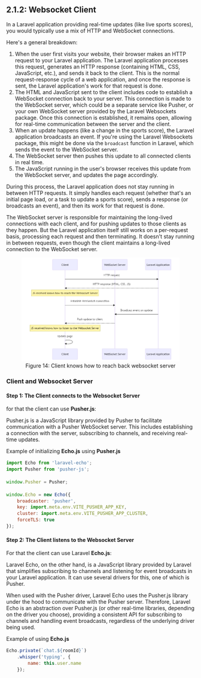 ## 2.1.2: Websocket Client

In a Laravel application providing real-time updates (like live sports scores), you would typically use a mix of HTTP and WebSocket connections.

Here's a general breakdown:

1. When the user first visits your website, their browser makes an HTTP request to your Laravel application. The Laravel application processes this request, generates an HTTP response (containing HTML, CSS, JavaScript, etc.), and sends it back to the client. This is the normal request-response cycle of a web application, and once the response is sent, the Laravel application's work for that request is done.
2. The HTML and JavaScript sent to the client includes code to establish a WebSocket connection back to your server. This connection is made to the WebSocket server, which could be a separate service like Pusher, or your own WebSocket server provided by the Laravel Websockets package. Once this connection is established, it remains open, allowing for real-time communication between the server and the client.
3. When an update happens (like a change in the sports score), the Laravel application broadcasts an event. If you're using the Laravel Websockets package, this might be done via the `broadcast` function in Laravel, which sends the event to the WebSocket server.
4. The WebSocket server then pushes this update to all connected clients in real time.
5. The JavaScript running in the user's browser receives this update from the WebSocket server, and updates the page accordingly.

During this process, the Laravel application does not stay running in between HTTP requests. It simply handles each request (whether that's an initial page load, or a task to update a sports score), sends a response (or broadcasts an event), and then its work for that request is done.

The WebSocket server is responsible for maintaining the long-lived connections with each client, and for pushing updates to those clients as they happen. But the Laravel application itself still works on a per-request basis, processing each request and then terminating. It doesn't stay running in between requests, even though the client maintains a long-lived connection to the WebSocket server.

<figure>
  <img src="img_10.png" alt="Client knows how to reach back websocket server">
  <figcaption style="text-align: center;">Figure 14: Client knows how to reach back websocket server</figcaption>
</figure>

### Client and Websocket Server

#### Step 1: The Client connects to the Websocket Server

for that the client can use **Pusher.js**:

Pusher.js is a JavaScript library provided by Pusher to facilitate communication with a Pusher WebSocket server. This includes establishing a connection with the server, subscribing to channels, and receiving real-time updates.

Example of initializing **Echo.js** using **Pusher.js**

```javascript
import Echo from 'laravel-echo';
import Pusher from 'pusher-js';
 
window.Pusher = Pusher;
 
window.Echo = new Echo({
    broadcaster: 'pusher',
    key: import.meta.env.VITE_PUSHER_APP_KEY,
    cluster: import.meta.env.VITE_PUSHER_APP_CLUSTER,
    forceTLS: true
});
```

#### Step 2: The Client listens to the Websocket Server 

For that the client can use Laravel **Echo.js**:

Laravel Echo, on the other hand, is a JavaScript library provided by Laravel that simplifies subscribing to channels and listening for event broadcasts in your Laravel application. It can use several drivers for this, one of which is Pusher.

When used with the Pusher driver, Laravel Echo uses the Pusher.js library under the hood to communicate with the Pusher server. Therefore, Laravel Echo is an abstraction over Pusher.js (or other real-time libraries, depending on the driver you choose), providing a consistent API for subscribing to channels and handling event broadcasts, regardless of the underlying driver being used.

Example of using **Echo.js**

```javascript
Echo.private(`chat.${roomId}`)
    .whisper('typing', {
        name: this.user.name
    });
```